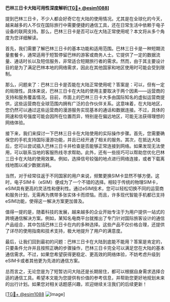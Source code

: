 **巴林三日卡大陆可用性深度解析[[TG💪+ @esim1088](https://t.me/s/esim1088)]**

提到巴林三日卡，不少人都会好奇它在大陆的使用情况。尤其是在全球化的今天，越来越多的人不仅在国际旅行中需要便捷的通信工具，还在日常生活中依赖于电子设备的联网支持。那么，巴林三日卡是否可以在大陆正常使用呢？本文将从多个角度为您详细解读。

首先，我们需要了解巴林三日卡的基本功能和适用范围。巴林三日卡是一种短期流量套餐卡，通常适用于短暂停留巴林的游客或商务人士。它提供了一定的数据流量、通话时长以及短信服务，非常适合短期旅行者的需求。然而，由于其主要设计目的是为了满足巴林本地的网络需求，因此在其他国家和地区使用时可能会受到限制。

那么，问题来了：巴林三日卡是否能在大陆正常使用呢？答案是：可以，但有一定的局限性。具体来说，巴林三日卡在大陆的使用主要取决于两个因素——运营商的支持和服务覆盖情况。目前，市面上的巴林三日卡大多由国际知名的虚拟运营商提供，这些运营商在全球范围内拥有广泛的合作伙伴关系。这意味着，在大陆地区，您仍然可以通过这些运营商的漫游服务实现基本的通话和数据连接。不过，具体的网速和信号强度可能会因所在位置而异，特别是在偏远地区，可能无法获得理想的网络体验。

接下来，我们来探讨一下巴林三日卡在大陆使用的实际操作步骤。首先，您需要确保您的手机支持国际漫游功能，并且已经开通了相关的服务。其次，在抵达大陆后，您可以尝试插入巴林三日卡并检查是否能够正常连接到网络。如果发现无法使用，可以联系当地的客服热线寻求帮助。此外，还有一些技巧可以帮助您优化巴林三日卡在大陆的使用效果。例如，选择信号较强的地点进行网络连接，或者下载离线地图以减少数据消耗。

当然，对于经常往返于不同国家的用户来说，频繁更换SIM卡显然不够方便。这时，电子SIM卡（eSIM）便成为了一个不错的选择。相较于传统的物理SIM卡，eSIM具有更高的灵活性和便利性。通过eSIM技术，您可以轻松切换不同的运营商和服务计划，无需再为携带多张实体卡而烦恼。而且，许多现代智能手机都已支持eSIM功能，使得这一解决方案更加普及。

值得一提的是，随着科技的发展，越来越多的企业开始专注于为用户提供一站式的跨境通信解决方案。例如，某知名电商平台就推出了专门针对国际旅客设计的通信产品组合，其中包括巴林三日卡在内的多种选择。这些产品不仅价格合理，还提供了详尽的使用指南和技术支持，极大地提升了用户的满意度。

最后，让我们回到最初的问题：巴林三日卡在大陆到底能不能用？答案是肯定的，只要条件允许并且按照正确的步骤操作，巴林三日卡完全可以满足您在大陆的基本通信需求。不过，如果您希望获得更稳定、更高效的网络体验，不妨考虑升级到eSIM卡或者其他更为先进的通信方案。

总而言之，无论您是为了短暂访问大陆还是长期居住，都可以根据自身需求选择合适的通信工具。希望本文能为您提供有价值的参考信息，并帮助您更好地规划未来的出行计划。如果您对相关话题感兴趣，欢迎继续关注我们的后续更新！

[[TG💪+ @esim1088](https://t.me/s/esim1088) ![Image](https://i.postimg.cc/4NQfJmqS/Snipaste-2025-05-13-00-14-12.png)]